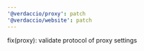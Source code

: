 ```yaml
---
'@verdaccio/proxy': patch
'@verdaccio/website': patch
---
```


fix(proxy): validate protocol of proxy settings
